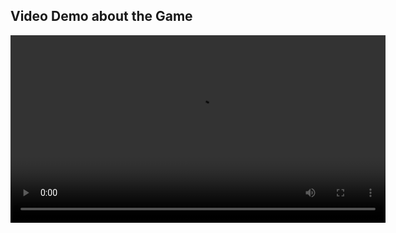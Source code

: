 ## Video Demo about the Game
<video src="https://github.com/user-attachments/assets/66b3a639-fb97-4fa2-a5e9-67a8ef16ead6" controls width="600">
  Your browser does not support the video tag.
</video>
